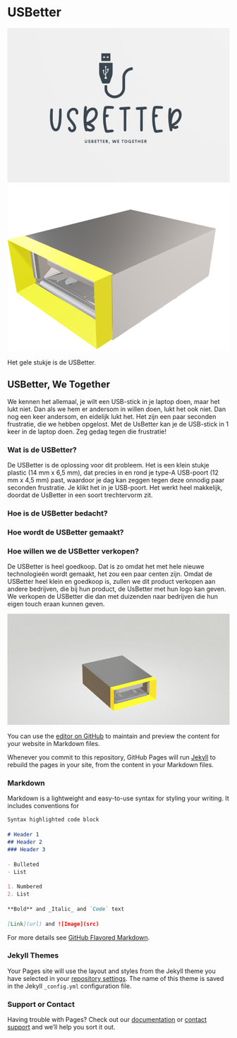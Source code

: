 # USBetter

![Image](O&Oinformaticaafbeelding3.jpg)
![Image](O&Oinformaticaafbeelding1.png)


Het gele stukje is de USBetter. 




## USBetter, We Together

We kennen het allemaal, je wilt een USB-stick in je laptop doen, maar het lukt niet. Dan als we hem er andersom in willen doen, lukt het ook niet. Dan nog een keer andersom, en eidelijk lukt het. Het zijn een paar seconden frustratie, die we hebben opgelost. Met de UsBetter kan je de USB-stick in 1 keer in de laptop doen. Zeg gedag tegen die frustratie!




### Wat is de USBetter?

De USBetter is de oplossing voor dit probleem. Het is een klein stukje plastic (14 mm x 6,5 mm),  dat precies in en rond je type-A USB-poort (12 mm x 4,5 mm) past, waardoor je dag kan zeggen tegen deze onnodig paar seconden frustratie. Je klikt het in je USB-poort. Het werkt heel makkelijk, doordat de UsBetter in een soort trechtervorm zit. 



### Hoe is de USBetter bedacht?



### Hoe wordt de USBetter gemaakt? 



### Hoe willen we de USBetter verkopen? 

De USBetter is heel goedkoop. Dat is zo omdat het met hele nieuwe technologieën wordt gemaakt, het zou een paar centen zijn. Omdat de USBetter heel klein en goedkoop is, zullen we dit product verkopen aan andere bedrijven, die bij hun product, de UsBetter met hun logo kan geven. We verkopen de USBetter die dan met duizenden naar bedrijven die hun eigen touch eraan kunnen geven. 




![Image](O&Oinformaticaafbeelding2.jpg) 


You can use the [editor on GitHub](https://github.com/Meridiaan-College/UsBetter/edit/gh-pages/index.md) to maintain and preview the content for your website in Markdown files.

Whenever you commit to this repository, GitHub Pages will run [Jekyll](https://jekyllrb.com/) to rebuild the pages in your site, from the content in your Markdown files.

### Markdown

Markdown is a lightweight and easy-to-use syntax for styling your writing. It includes conventions for

```markdown
Syntax highlighted code block

# Header 1
## Header 2
### Header 3

- Bulleted
- List

1. Numbered
2. List

**Bold** and _Italic_ and `Code` text

[Link](url) and ![Image](src)
```

For more details see [GitHub Flavored Markdown](https://guides.github.com/features/mastering-markdown/).

### Jekyll Themes

Your Pages site will use the layout and styles from the Jekyll theme you have selected in your [repository settings](https://github.com/Meridiaan-College/UsBetter/settings/pages). The name of this theme is saved in the Jekyll `_config.yml` configuration file.

### Support or Contact

Having trouble with Pages? Check out our [documentation](https://docs.github.com/categories/github-pages-basics/) or [contact support](https://support.github.com/contact) and we’ll help you sort it out.

